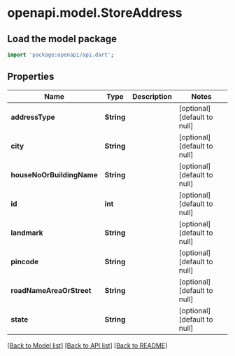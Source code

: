 # openapi.model.StoreAddress

## Load the model package
```dart
import 'package:openapi/api.dart';
```

## Properties
Name | Type | Description | Notes
------------ | ------------- | ------------- | -------------
**addressType** | **String** |  | [optional] [default to null]
**city** | **String** |  | [optional] [default to null]
**houseNoOrBuildingName** | **String** |  | [optional] [default to null]
**id** | **int** |  | [optional] [default to null]
**landmark** | **String** |  | [optional] [default to null]
**pincode** | **String** |  | [optional] [default to null]
**roadNameAreaOrStreet** | **String** |  | [optional] [default to null]
**state** | **String** |  | [optional] [default to null]

[[Back to Model list]](../README.md#documentation-for-models) [[Back to API list]](../README.md#documentation-for-api-endpoints) [[Back to README]](../README.md)


